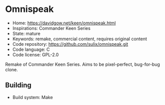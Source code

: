 # Omnispeak

- Home: https://davidgow.net/keen/omnispeak.html
- Inspirations: Commander Keen Series
- State: mature
- Keywords: remake, commercial content, requires original content
- Code repository: https://github.com/sulix/omnispeak.git
- Code language: C
- Code license: GPL-2.0

Remake of Commander Keen Series.
Aims to be pixel-perfect, bug-for-bug clone.

## Building

- Build system: Make
